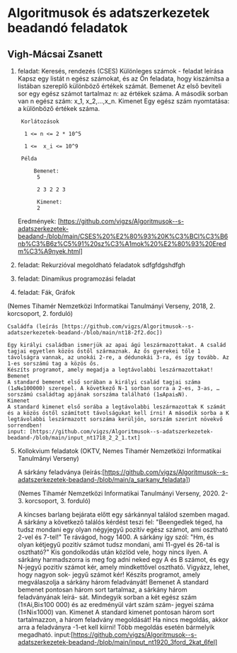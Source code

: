 # Algoritmusok és adatszerkezetek beadandó feladatok

## Vigh-Mácsai Zsanett

1. feladat: Keresés, rendezés (CSES)
        Különleges számok - feladat leírása
        Kapsz egy listát n egész számokat, és az Ön feladata, hogy kiszámítsa a listában szereplő különböző értékek számát.
        Bemenet
        Az első beviteli sor egy egész számot tartalmaz n: az értékek száma.
        A második sorban van n egész szám: x_1, x_2,...,x_n.
        Kimenet
        Egy egész szám nyomtatása: a különböző értékek száma.

        Korlátozások

         1 <= n <= 2 * 10^5

         1 <=  x_i <= 10^9

        Példa

            Bemenet:
             5

             2 3 2 2 3

             Kimenet:
             2

    Eredmények: [https://github.com/vigzs/Algoritmusok--s-adatszerkezetek-beadand-/blob/main/CSES%20%E2%80%93%20K%C3%BCl%C3%B6nb%C3%B6z%C5%91%20sz%C3%A1mok%20%E2%80%93%20Eredm%C3%A9nyek.html]



2. feladat: Rekurzióval megoldható feladatok
sdfgfdgshdfgh


3. feladat: Dinamikus programozási feladat


4. feladat: Fák, Gráfok 

(Nemes Tihamér Nemzetközi Informatikai Tanulmányi Verseny, 2018, 2. korcsoport, 2. forduló)

    Családfa (leírás [https://github.com/vigzs/Algoritmusok--s-adatszerkezetek-beadand-/blob/main/nt18-2f2.doc])

    Egy királyi családban ismerjük az apai ágú leszármazottakat. A család tagjai egyetlen közös őstől származnak. Az ős gyerekei tőle 1 távolságra vannak, az unokái 2-re, a dédunokái 3-ra, és így tovább. Az 1-es sorszámú tag a közös ős.
    Készíts programot, amely megadja a legtávolabbi leszármazottakat!
    Bemenet
    A standard bemenet első sorában a királyi család tagjai száma (1≤N≤100000) szerepel. A következő N-1 sorban sorra a 2-es, 3-as, … sorszámú családtag apjának sorszáma található (1≤Apai≤N).
    Kimenet
    A standard kimenet első sorába a legtávolabbi leszármazottak K számát és a közös őstől számított távolságukat kell írni! A második sorba a K legtávolabbi leszármazott sorszáma kerüljön, sorszám szerint növekvő sorrendben!
    input: [https://github.com/vigzs/Algoritmusok--s-adatszerkezetek-beadand-/blob/main/input_nt1718_2_2_1.txt]



5. Kollokvium feladatok 
(OKTV, Nemes Tihamér Nemzetközi Informatikai Tanulmányi Verseny)

    A sárkány feladványa (leírás:[https://github.com/vigzs/Algoritmusok--s-adatszerkezetek-beadand-/blob/main/a_sarkany_feladata]) 
    
    (Nemes Tihamér Nemzetközi Informatikai Tanulmányi Verseny, 2020. 2-3. korcsoport, 3. forduló)

    A kincses barlang bejárata előtt egy sárkánnyal találod szemben magad. A sárkány a következő
    találós kérdést teszi fel: "Beengedlek téged, ha tudsz mondani egy olyan négyjegyű pozitív egész
    számot, ami osztható 2-vel és 7-tel!" Te rávágod, hogy 1400. A sárkány így szól: "Hm, és olyan
    kétjegyű pozitív számot tudsz mondani, ami 11-gyel és 26-tal is osztható?" Kis gondolkodás után
    közlöd vele, hogy nincs ilyen. A sárkány harmadszorra is meg fog adni neked egy A és B számot,
    és egy N-jegyű pozitív számot kér, amely mindkettővel osztható. Vigyázz, lehet, hogy nagyon sok-
    jegyű számot kér!
    Készíts programot, amely megválaszolja a sárkány három feladványát!
    Bemenet
    A standard bemenet pontosan három sort tartalmaz, a sárkány három feladványának leírá-
    sát. Mindegyik sorban a két egész szám (1≤Ai,Bi≤100 000) és az eredményül várt szám szám-
    jegyei száma (1≤Ni≤1000) van.
    Kimenet
    A standard kimenet pontosan három sort tartalmazzon, a három feladvány megoldását!
    Ha nincs megoldás, akkor arra a feladványra -1-et kell kiírni! Több megoldás esetén bármelyik
    megadható. input:[https://github.com/vigzs/Algoritmusok--s-adatszerkezetek-beadand-/blob/main/input_nt1920_3ford_2kat_6fel]

